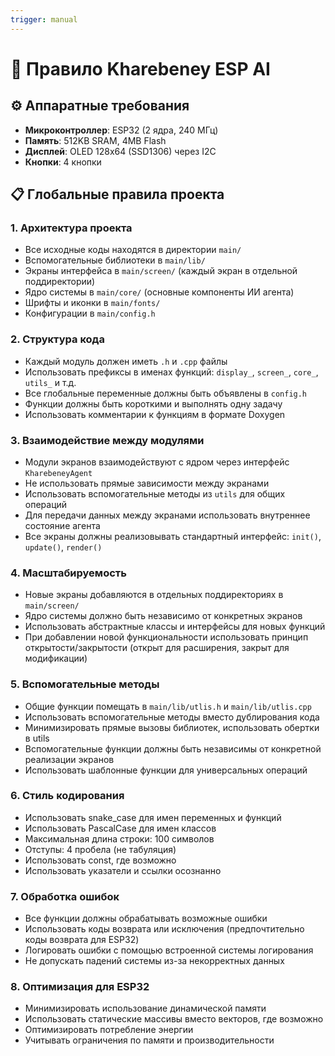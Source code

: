 ```yaml
---
trigger: manual
---
```

# 🚀 Правило **Kharebeney ESP AI**

## ⚙️ Аппаратные требования
- **Микроконтроллер**: ESP32 (2 ядра, 240 МГц)
- **Память**: 512KB SRAM, 4MB Flash
- **Дисплей**: OLED 128x64 (SSD1306) через I2C
- **Кнопки**: 4 кнопки

## 📋 Глобальные правила проекта

### 1. Архитектура проекта
- Все исходные коды находятся в директории `main/`
- Вспомогательные библиотеки в `main/lib/`
- Экраны интерфейса в `main/screen/` (каждый экран в отдельной поддиректории)
- Ядро системы в `main/core/` (основные компоненты ИИ агента)
- Шрифты и иконки в `main/fonts/`
- Конфигурации в `main/config.h`

### 2. Структура кода
- Каждый модуль должен иметь `.h` и `.cpp` файлы
- Использовать префиксы в именах функций: `display_`, `screen_`, `core_`, `utils_` и т.д.
- Все глобальные переменные должны быть объявлены в `config.h`
- Функции должны быть короткими и выполнять одну задачу
- Использовать комментарии к функциям в формате Doxygen

### 3. Взаимодействие между модулями
- Модули экранов взаимодействуют с ядром через интерфейс `KharebeneyAgent`
- Не использовать прямые зависимости между экранами
- Использовать вспомогательные методы из `utils` для общих операций
- Для передачи данных между экранами использовать внутреннее состояние агента
- Все экраны должны реализовывать стандартный интерфейс: `init()`, `update()`, `render()`

### 4. Масштабируемость
- Новые экраны добавляются в отдельных поддиректориях в `main/screen/`
- Ядро системы должно быть независимо от конкретных экранов
- Использовать абстрактные классы и интерфейсы для новых функций
- При добавлении новой функциональности использовать принцип открытости/закрытости (открыт для расширения, закрыт для модификации)

### 5. Вспомогательные методы
- Общие функции помещать в `main/lib/utlis.h` и `main/lib/utlis.cpp`
- Использовать вспомогательные методы вместо дублирования кода
- Минимизировать прямые вызовы библиотек, использовать обертки в utils
- Вспомогательные функции должны быть независимы от конкретной реализации экранов
- Использовать шаблонные функции для универсальных операций

### 6. Стиль кодирования
- Использовать snake_case для имен переменных и функций
- Использовать PascalCase для имен классов
- Максимальная длина строки: 100 символов
- Отступы: 4 пробела (не табуляция)
- Использовать const, где возможно
- Использовать указатели и ссылки осознанно

### 7. Обработка ошибок
- Все функции должны обрабатывать возможные ошибки
- Использовать коды возврата или исключения (предпочтительно коды возврата для ESP32)
- Логировать ошибки с помощью встроенной системы логирования
- Не допускать падений системы из-за некорректных данных

### 8. Оптимизация для ESP32
- Минимизировать использование динамической памяти
- Использовать статические массивы вместо векторов, где возможно
- Оптимизировать потребление энергии
- Учитывать ограничения по памяти и производительности